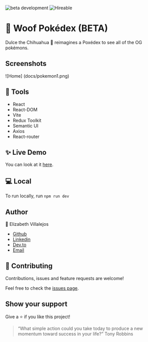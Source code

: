 ![beta development](https://img.shields.io/badge/beta-development-green?style=flat-square)
![Hireable](https://cdn.rawgit.com/hiendv/hireable/master/styles/default/yes.svg)

# :rocket: Woof Pokédex (BETA)

Dulce the Chihuahua :dog: reimagines a Poxédex to see all of the OG pokémons. 

## Screenshots

![Home] (docs/pokemon1.png)

## 🔨 Tools
- React
- React-DOM
- Vite
- Redux Toolkit
- Semantic UI
- Axios
- React-router


## ✨ Live Demo

You can look at it [here](https://woof-pokedex.netlify.app/).


## 💻 Local

To run locally, run ```npm run dev```


## Author

👤 Elizabeth Villalejos

- [Github](https://github.com/misselliev)
- [Linkedin](https://linkedin.com/elivillalejos)
- [Dev.to](https://dev.to/misselliev)
- [Email](mailto:elizabeth.villalejos@gmail.com?subject=Website%20Inquiry)


## 🤝 Contributing

Contributions, issues and feature requests are welcome!

Feel free to check the [issues page](issues/).

## Show your support

Give a ⭐️ if you like this project!

> “What simple action could you take today to produce a new momentum toward success in your life?” Tony Robbins
